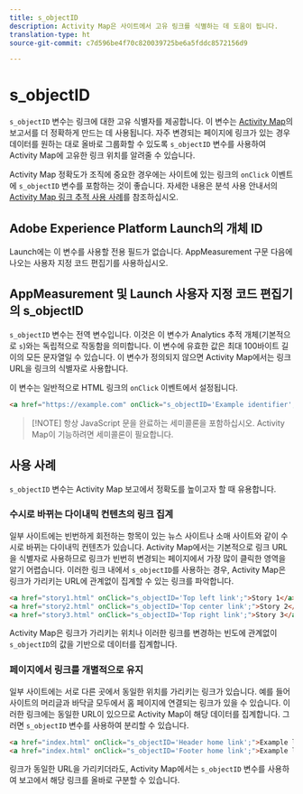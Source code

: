 ```yaml
---
title: s_objectID
description: Activity Map은 사이트에서 고유 링크를 식별하는 데 도움이 됩니다.
translation-type: ht
source-git-commit: c7d596be4f70c820039725be6a5fddc8572156d9

---
```



# s_objectID

`s_objectID` 변수는 링크에 대한 고유 식별자를 제공합니다. 이 변수는 [Activity Map](/help/analyze/activity-map/activity-map.md)의 보고서를 더 정확하게 만드는 데 사용됩니다. 자주 변경되는 페이지에 링크가 있는 경우 데이터를 원하는 대로 올바로 그룹화할 수 있도록 `s_objectID` 변수를 사용하여 Activity Map에 고유한 링크 위치를 알려줄 수 있습니다.

Activity Map 정확도가 조직에 중요한 경우에는 사이트에 있는 링크의 `onClick` 이벤트에 `s_objectID` 변수를 포함하는 것이 좋습니다. 자세한 내용은 분석 사용 안내서의 [Activity Map 링크 추적 사용 사례](/help/analyze/activity-map/activitymap-link-tracking/activitymap-link-tracking-use-case.md)를 참조하십시오.

## Adobe Experience Platform Launch의 개체 ID

Launch에는 이 변수를 사용할 전용 필드가 없습니다. AppMeasurement 구문 다음에 나오는 사용자 지정 코드 편집기를 사용하십시오.

## AppMeasurement 및 Launch 사용자 지정 코드 편집기의 s_objectID

`s_objectID` 변수는 전역 변수입니다. 이것은 이 변수가 Analytics 추적 개체(기본적으로 `s`)와는 독립적으로 작동함을 의미합니다. 이 변수에 유효한 값은 최대 100바이트 길이의 모든 문자열일 수 있습니다. 이 변수가 정의되지 않으면 Activity Map에서는 링크 URL을 링크의 식별자로 사용합니다.

이 변수는 일반적으로 HTML 링크의 `onClick` 이벤트에서 설정됩니다.

```HTML
<a href="https://example.com" onClick="s_objectID='Example identifier';">Example link</a>
```

> [!NOTE] 항상 JavaScript 문을 완료하는 세미콜론을 포함하십시오. Activity Map이 기능하려면 세미콜론이 필요합니다.

## 사용 사례

`s_objectID` 변수는 Activity Map 보고에서 정확도를 높이고자 할 때 유용합니다.

### 수시로 바뀌는 다이내믹 컨텐츠의 링크 집계

일부 사이트에는 빈번하게 회전하는 항목이 있는 뉴스 사이트나 소매 사이트와 같이 수시로 바뀌는 다이내믹 컨텐츠가 있습니다. Activity Map에서는 기본적으로 링크 URL을 식별자로 사용하므로 링크가 빈번히 변경되는 페이지에서 가장 많이 클릭한 영역을 알기 어렵습니다. 이러한 링크 내에서 `s_objectID`를 사용하는  경우, Activity Map은 링크가 가리키는 URL에 관계없이 집계할 수 있는 링크를 파악합니다.

```HTML
<a href="story1.html" onClick="s_objectID='Top left link';">Story 1</a>
<a href="story2.html" onClick="s_objectID='Top center link';">Story 2</a>
<a href="story3.html" onClick="s_objectID='Top right link';">Story 3</a>
```

Activity Map은 링크가 가리키는 위치나 이러한 링크를 변경하는 빈도에 관계없이 `s_objectID`의 값을 기반으로 데이터를 집계합니다.

### 페이지에서 링크를 개별적으로 유지

일부 사이트에는 서로 다른 곳에서 동일한 위치를 가리키는 링크가 있습니다. 예를 들어 사이트의 머리글과 바닥글 모두에서 홈 페이지에 연결되는 링크가 있을 수 있습니다. 이러한 링크에는 동일한 URL이 있으므로 Activity Map이 해당 데이터를 집계합니다. 그러면 `s_objectID` 변수를 사용하여 분리할 수 있습니다.

```HTML
<a href="index.html" onClick="s_objectID='Header home link';">Example link in Header</a>
<a href="index.html" onClick="s_objectID='Footer home link';">Example link in Footer</a>
```

링크가 동일한 URL을 가리키더라도, Activity Map에서는 `s_objectID` 변수를 사용하여 보고에서 해당 링크를 올바로 구분할 수 있습니다.
